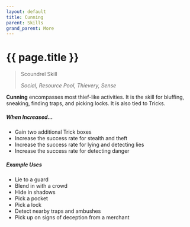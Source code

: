 ```yaml
---
layout: default
title: Cunning
parent: Skills
grand_parent: More
---
```


# {{ page.title }}

> Scoundrel Skill
>
> _Social, Resource Pool, Thievery, Sense_

**<span style="color: {{ site.scoundrel_color }}">Cunning</span>** encompasses most thief-like activities. It is the skill for bluffing, sneaking, finding traps, and picking locks. It is also tied to Tricks.

##### When Increased...

- Gain two additional Trick boxes
- Increase the success rate for stealth and theft
- Increase the success rate for lying and detecting lies
- Increase the success rate for detecting danger

##### Example Uses

- Lie to a guard
- Blend in with a crowd
- Hide in shadows
- Pick a pocket
- Pick a lock
- Detect nearby traps and ambushes
- Pick up on signs of deception from a merchant
